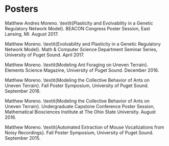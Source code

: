 # Posters

Matthew Andres Moreno. \textit{Plasticity and Evolvability in a Genetic Regulatory Network Model}. BEACON Congress Poster Session, East Lansing, MI. August 2017.

Matthew Moreno. \textit{Evolvability and Plasticity in a Genetic Regulatory Network Model}. Math \& Computer Science Department Seminar Series, University of Puget Sound. April 2017.

Matthew Moreno. \textit{Modeling Ant Foraging on Uneven Terrain}. Elements Science Magazine, University of Puget Sound. December 2016.

Matthew Moreno. \textit{Modeling the Collective Behavior of Ants on Uneven Terrain}. Fall Poster Symposium, University of Puget Sound. September 2016.

Matthew Moreno. \textit{Modeling the Collective Behavior of Ants on Uneven Terrain}. Undergraduate Capstone Conference Poster Session, Mathematical Biosciences Institute at The Ohio State University. August 2016.

Matthew Moreno. \textit{Automated Extraction of Mouse Vocalizations from Noisy
Recordings}. Fall Poster Symposium, University of Puget Sound. September
2015.
